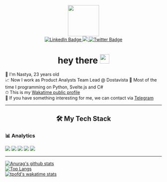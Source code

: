 <div id="header" align="center">
  <img src="https://media.giphy.com/media/HMUBjBWVbjiYU/giphy.gif" width="100"/>
  <div id="badges">
  <a href="https://www.linkedin.com/in/anastasiagisina/">
    <img src="https://img.shields.io/badge/LinkedIn-blue?style=for-the-badge&logo=linkedin&logoColor=white" alt="LinkedIn Badge"/>
  </a>
  <a href="https://t.me/agisina">
    <img src="https://img.shields.io/badge/Telegram-2CA5E0?style=for-the-badge&logo=telegram&logoColor=white">
  </a>
  <a href="https://www.instagram.com/too_ambitious_today/">
    <img src="https://img.shields.io/badge/Instagram-E1306C?style=for-the-badge&logo=instagram&logoColor=white" alt="Twitter Badge"/>
  </a>
</div>
  <h1> hey there
    <img src="https://media.giphy.com/media/hvRJCLFzcasrR4ia7z/giphy.gif" width="30px"/>
  </h1>
</div>

🌈 I'm Nastya, 23  years old  
📈 Now I work as Product Analysts Team Lead @ Dostavista
🔪 Most of the time I programming on Python, Svelte.js and C#  
⏱ This is my [Wakatime public profile](https://wakatime.com/@agisina)  
💌 If you have something interesting for me, we can contact via [Telegram](https://t.me/agisina)   

---


<h2 align="center"> 🛠 My Tech Stack </h2>

[comment]: <> (<div align="center">)

<h3>📊 Analytics </h3>
<a href="https://www.python.org/"><img src="https://img.shields.io/badge/Python-14354C?style=for-the-badge&logo=python&logoColor=white"></a>
<a href="https://tableau.com/"><img src="https://img.shields.io/badge/-Tableau-white?logo=Tableau&style=for-the-badge"></a>
<a href="https://www.postgresql.org/"><img src="https://img.shields.io/badge/PostgreSQL-316192?style=for-the-badge&logo=postgresql&logoColor=white"></a>
<a href="https://clickhouse.com/"><img src="https://img.shields.io/badge/ClickHouse-2E2C39?style=for-the-badge&logo=ClickHouse&logoColor=F4B53F"></a>
<a href="https://www.microsoft.com/ru-ru/sql-server/sql-server-2019"><img src="https://img.shields.io/badge/Microsoft%20SQL%20Server-CC2927?style=for-the-badge&logo=microsoft%20sql%20server&logoColor=F4B53F"></a>

---


[![Anurag's github stats](https://github-readme-stats.vercel.app/api?username=tpofd&show_icons=true&hide=prs&theme=react)](https://github.com/anuraghazra/github-readme-stats)  
[![Top Langs](https://github-readme-stats.vercel.app/api/top-langs/?username=tpofd&hide=jupyter%20notebook,css&langs_count=15&theme=react&layout=compact)](https://github.com/anuraghazra/github-readme-stats)  
[![tpofd's wakatime stats](https://github-readme-stats.vercel.app/api/wakatime?username=agisina&theme=react&langs_count=10)](https://github.com/anuraghazra/github-readme-stats)
